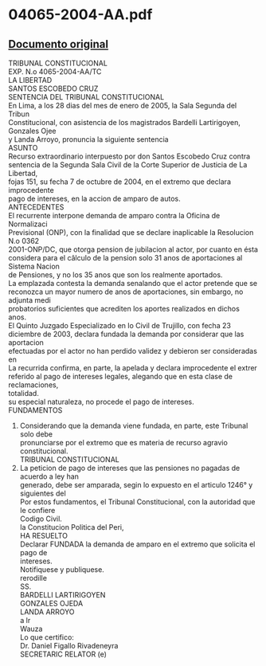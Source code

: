 
04065-2004-AA.pdf
=================
  
[Documento original](https://tc.gob.pe/jurisprudencia/2005/04065-2004-AA.pdf)  
---  
TRIBUNAL CONSTITUCIONAL  
EXP. N.o 4065-2004-AA/TC  
LA LIBERTAD  
SANTOS ESCOBEDO CRUZ  
SENTENCIA DEL TRIBUNAL CONSTITUCIONAL  
En Lima, a los 28 dias del mes de enero de 2005, la Sala Segunda del Tribun  
Constitucional, con asistencia de los magistrados Bardelli Lartirigoyen, Gonzales Ojee  
y Landa Arroyo, pronuncia la siguiente sentencia  
ASUNTO  
Recurso extraordinario interpuesto por don Santos Escobedo Cruz contra  
sentencia de la Segunda Sala Civil de la Corte Superior de Justicia de La Libertad,  
fojas 151, su fecha 7 de octubre de 2004, en el extremo que declara improcedente  
pago de intereses, en la accion de amparo de autos.  
ANTECEDENTES  
El recurrente interpone demanda de amparo contra la Oficina de Normalizaci  
Previsional (ONP), con la finalidad que se declare inaplicable la Resolucion N.o 0362  
2001-ONP/DC, que otorga pension de jubilacion al actor, por cuanto en ésta  
considera para el câlculo de la pension solo 31 anos de aportaciones al Sistema Nacion  
de Pensiones, y no los 35 anos que son los realmente aportados.  
La emplazada contesta la demanda senalando que el actor pretende que se  
reconozca un mayor numero de anos de aportaciones, sin embargo, no adjunta medi  
probatorios suficientes que acrediten los aportes realizados en dichos anos.  
El Quinto Juzgado Especializado en lo Civil de Trujillo, con fecha 23  
diciembre de 2003, declara fundada la demanda por considerar que las aportacion  
efectuadas por el actor no han perdido validez y debieron ser consideradas en  
La recurrida confirma, en parte, la apelada y declara improcedente el extrer  
referido al pago de intereses legales, alegando que en esta clase de reclamaciones,  
totalidad.  
su especial naturaleza, no procede el pago de intereses.  
FUNDAMENTOS  
1. Considerando que la demanda viene fundada, en parte, este Tribunal solo debe  
pronunciarse por el extremo que es materia de recurso agravio constitucional.  
TRIBUNAL CONSTITUCIONAL  
2. La peticion de pago de intereses que las pensiones no pagadas de acuerdo a ley han  
generado, debe ser amparada, segin lo expuesto en el articulo 1246° y siguientes del  
Por estos fundamentos, el Tribunal Constitucional, con la autoridad que le confiere  
Codigo Civil.  
la Constitucion Politica del Peri,  
HA RESUELTO  
Declarar FUNDADA la demanda de amparo en el extremo que solicita el pago de  
intereses.  
Notifiquese y publiquese.  
rerodille  
SS.  
BARDELLI LARTIRIGOYEN  
GONZALES OJEDA  
LANDA ARROYO  
a lr   
Wauza  
Lo que certifico:  
Dr. Daniel Figallo Rivadeneyra  
SECRETARIC RELATOR (e)